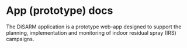 # App \(prototype\) docs

The DiSARM application is a prototype web-app designed to support the planning, implementation and monitoring of indoor residual spray \(IRS\) campaigns.

